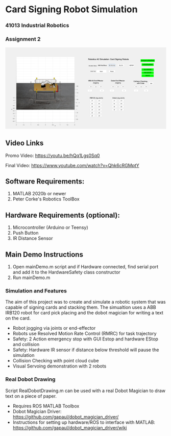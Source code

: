 # Card Signing Robot Simulation
### 41013 Industrial Robotics 
### Assignment 2 

![alt text](https://github.com/GeorgeSheslow/Robotics_A2/blob/documentation/Simulation_Image.png)

## Video Links

Promo Video: https://youtu.be/hQq1Lgs0Sq0

Final Video: https://www.youtube.com/watch?v=Qhk6cRGMptY

## Software Requirements:

1. MATLAB 2020b or newer
2. Peter Corke's Robotics ToolBox

## Hardware Requirements (optional):

1. Microcontroller (Arduino or Teensy)
2. Push Button 
3. IR Distance Sensor


## Main Demo Instructions

1. Open mainDemo.m script and if Hardware connected, find serial port and add it to the HardwareSafety class constructor
2. Run mainDemo.m


### Simulation and Features

The aim of this project was to create and simulate a robotic system that was capable of signing cards and stacking them. The simualtion uses a ABB IRB120 robot for card pick placing and the dobot magician for writing a text on the card. 

- Robot jogging via joints or end-effector
- Robots use Resolved Motion Rate Control (RMRC) for task trajectory
- Safety: 2 Action emergency stop with GUI Estop and hardware EStop and collision
- Safety: Hardware IR sensor if distance below threshold will pause the simulation 
- Collision Checking with point cloud cube
- Visual Servoing demonstration with 2 robots

### Real Dobot Drawing

Script RealDobotDrawing.m can be used with a real Dobot Magician to draw text on a piece of paper.

- Requires ROS MATLAB Toolbox 
- Dobot Magician Driver: https://github.com/gapaul/dobot_magician_driver/
- Instructions for setting up hardware/ROS to interface with MATLAB: https://github.com/gapaul/dobot_magician_driver/wiki

